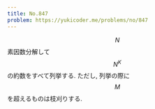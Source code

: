 ```yaml
---
title: No.847
problem: https://yukicoder.me/problems/no/847
---
```

$$ N $$ 素因数分解して $$ N^K $$ の約数をすべて列挙する. ただし, 列挙の際に $$ M $$ を超えるものは枝刈りする.
